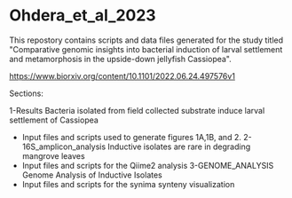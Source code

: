 # Ohdera_et_al_2023
This repostory contains scripts and data files generated for the study titled "Comparative genomic insights into bacterial induction of larval settlement and metamorphosis in the upside-down jellyfish Cassiopea".

https://www.biorxiv.org/content/10.1101/2022.06.24.497576v1

Sections:

1-Results
Bacteria isolated from field collected substrate induce larval settlement of Cassiopea
  - Input files and scripts used to generate figures 1A,1B, and 2.
2-16S_amplicon_analysis
Inductive isolates are rare in degrading mangrove leaves
  - Input files and scripts for the Qiime2 analysis
3-GENOME_ANALYSIS
Genome Analysis of Inductive Isolates
  - Input files and scripts for the synima synteny visualization

